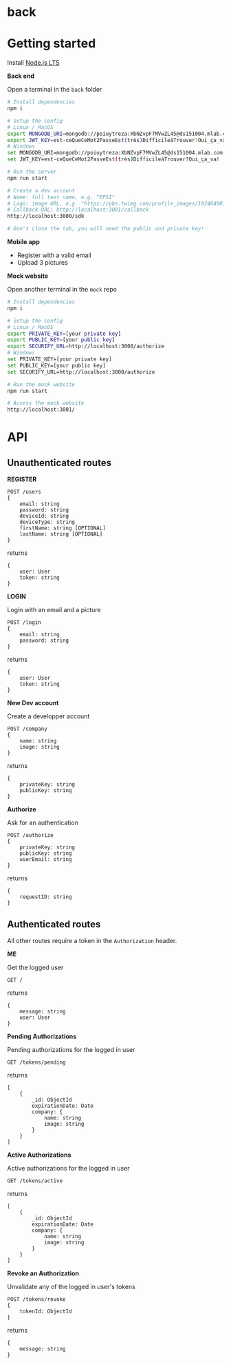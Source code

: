 # back


# Getting started

Install [Node.js LTS](https://nodejs.org/en/download/) 

**Back end**

Open a terminal in the `back` folder
```sh
# Install dependencies
npm i

# Setup the config
# Linux / MacOS
export MONGODB_URI=mongodb://poiuytreza:XbNZvpF7MVwZL45@ds151004.mlab.com:51004/gilet-jaune
export JWT_KEY=est-ceQueCeMot2PasseEst(très)DifficileàTrouver?Oui_ça_va!
# Windows
set MONGODB_URI=mongodb://poiuytreza:XbNZvpF7MVwZL45@ds151004.mlab.com:51004/gilet-jaune
set JWT_KEY=est-ceQueCeMot2PasseEst(très)DifficileàTrouver?Oui_ça_va!

# Run the server
npm run start

# Create a dev account
# Name: full text name, e.g. "EPSI"
# Logo: image URL, e.g. "https://pbs.twimg.com/profile_images/1024649812988387328/QWQbqff7_400x400.jpg"
# Callback URL: http://localhost:3001/callback
http://localhost:3000/sdk

# Don't close the tab, you will need the public and private key!
```

**Mobile app**

- Register with a valid email
- Upload 3 pictures

**Mock website**

Open another terminal in the `mock` repo
```sh
# Install dependencies
npm i

# Setup the config
# Linux / MacOS
export PRIVATE_KEY=[your private key]
export PUBLIC_KEY=[your public key]
export SECURIFY_URL=http://localhost:3000/authorize
# Windows
set PRIVATE_KEY=[your private key]
set PUBLIC_KEY=[your public key]
set SECURIFY_URL=http://localhost:3000/authorize

# Run the mock website
npm run start

# Access the mock website
http://localhost:3001/
```

# API

## Unauthenticated routes

**REGISTER**

```
POST /users
{
    email: string
    password: string
    deviceId: string
    deviceType: string
    firstName: string [OPTIONAL]
    lastName: string [OPTIONAL]
}
```
returns
```
{
    user: User
    token: string
}
```

**LOGIN**

Login with an email and a picture
```
POST /login
{
    email: string
    password: string
}
```
returns
```
{
    user: User
    token: string
}
```

**New Dev account**

Create a developper account
```
POST /company
{
    name: string
    image: string
}
```
returns
```
{
    privateKey: string
    publicKey: string
}
```

**Authorize**

Ask for an authentication
```
POST /authorize
{
    privateKey: string
    publicKey: string
    userEmail: string
}
```
returns
```
{
    requestID: string
}
```

## Authenticated routes

All other routes require a token in the `Authorization` header.

**ME**

Get the logged user
```
GET /
```
returns
```
{
    message: string
    user: User
}
```

**Pending Authorizations**

Pending authorizations for the logged in user
```
GET /tokens/pending
```
returns
```
[
    {
        _id: ObjectId
        expirationDate: Date
        company: {
            name: string
            image: string
        }
    }
]
```

**Active Authorizations**

Active authorizations for the logged in user
```
GET /tokens/active
```
returns
```
[
    {
        _id: ObjectId
        expirationDate: Date
        company: {
            name: string
            image: string
        }
    }
]
```

**Revoke an Authorization**

Unvalidate any of the logged in user's tokens
```
POST /tokens/revoke
{
    tokenId: ObjectId
}
```
returns
```
{
    message: string
}
```
